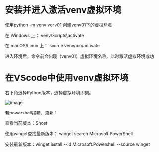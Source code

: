 # 安装并进入激活venv虚拟环境
使用python -m venv venv01  创建venv01下的虚拟环境

在 Windows 上：
venv\Scripts\activate

在 macOS/Linux 上：
source venv/bin/activate


进入环境后，命令前会出现（venv01）虚拟环境名称，此时激活虚拟环境成功

# 在VScode中使用venv虚拟环境
右下角选择Python版本，选择虚拟环境即刻。

![image](https://github.com/GaoHaoSong/Study-Logs/assets/25843420/d92c8b8b-7436-4f2d-9920-e7c05397b066)

若powershell报错，更新：

查看当前版本：$host

使用winget查找最新版本： winget search Microsoft.PowerShell

安装最新版本：winget install --id Microsoft.Powershell --source winget

